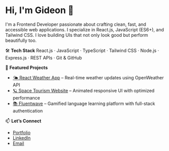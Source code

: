 # Hi, I'm Gideon 👋

I'm a Frontend Developer passionate about crafting clean, fast, and accessible web applications. I specialize in React.js, JavaScript (ES6+), and Tailwind CSS. I love building UIs that not only look good but perform beautifully too.

🛠️ **Tech Stack**
React.js · JavaScript · TypeScript · Tailwind CSS · Node.js · Express.js · REST APIs · Git & GitHub

🚀 **Featured Projects**
- [🌤️ React Weather App](https://gideon-cameron.github.io/React-Weather-App/) – Real-time weather updates using OpenWeather API
- [🪐 Space Tourism Website](https://gideon-cameron.github.io/Space-Touris/) – Animated responsive UI with optimized performance
- [📚 Fluentwave](https://fluentwave-beta.netlify.app/) – Gamified language learning platform with full-stack authentication

📫 **Let’s Connect**
- [Portfolio](https://gideons-work-portfolio.netlify.app/)
- [LinkedIn](https://www.linkedin.com/in/gideon-cameron-335801263/)
- [Email](gideonwork20@gmail.com)
